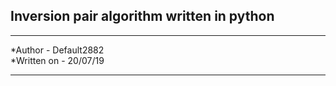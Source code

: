 
## Inversion pair algorithm written in python

***********************************
*Author - Default2882  
*Written on - 20/07/19

***********************************